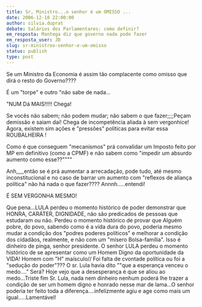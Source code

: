 ```yaml
---
title: Sr, Ministro...o senhor é um OMISSO ...
date: 2006-12-18 22:00:00
author: silvia.duprat
debate: Salários dos Parlamentares: como definir?
em_resposta: Mantega diz que governo nada pode fazer
em_resposta_user: JD
slug: sr-ministroo-senhor-e-um-omisso
status: publish 
type: post
---
```


Se um Ministro da Economia é assim tão complacente como omisso que dirá o resto do Governo????   

É um "torpe" e outro "não sabe de nada...  

"NUM Dá MAIS!!!!! Chega!   

Se vocês não sabem; não podem mudar; não sabem o que fazer;;;;Peçam demissão e saiam daí! Chega de incompetência aliada à sem vergonhice! Agora, existem sim ações e "pressões" políticas para evitar essa ROUBALHEIRA !  

Como é que conseguem "mecanismos" prá convalidar um Imposto feito por MP em definitivo (como a CPMF) e não sabem como "impedir um absurdo aumento como esse??""""   

Anh,,,,,então se é prá aumentar a arrecadação, pode tudo, até mesmo inconstitucional e no caso de barrar um aumento com "reflexos de aliança política" não há nada o que fazer???? Annnh.....entendi!   

É SEM VERGONHA MESMO!  

Que pena...LULA perdeu o momento histórico de poder demonstrar que HONRA, CARÁTER, DIGNIDADE, não são predicados de pessoas que estudaram ou não. Perdeu o momento histórico de provar que Alguém pobre, do povo, sabendo como é a vida dura do povo, poderia mesmo mudar a condição dos "podres poderes políticos" e melhorar a condição dos cidadãos, realmente, e não com um "mísero Bolsa-família". Isso é dinheiro de pinga, senhor presidente. O senhor LULA perdeu o momento histórico de se apresentar como um Homem Digno da oportunidade da VIDA! Homem com "H" maísculo// Foi falta de cvontade política ou foi a "sedução do poder"??? O sr. Lula havia dito ""que a esperança venceu o medo...." Será? Hoje vejo que a desesperança é que se aliou ao medo...Triste fim Sr. Lula, nada nem dinheiro nenhum poderá lhe trazer a condição de ser um homem digno e honrado nesse mar de lama...O senhor poderia ter feito toda a diferença....infelizmente agiu e age como mais um igual.....Lamentável!
